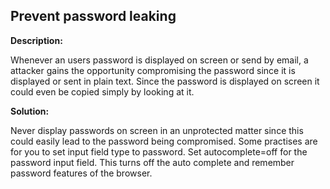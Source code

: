 
Prevent password leaking
-------

**Description:**

Whenever an users password is displayed on screen or send by email, a attacker gains the 
opportunity compromising the password since it is displayed or sent in plain text. 
Since the password is displayed on screen it could even be copied simply by looking at it.


**Solution:**

Never display passwords on screen in an unprotected matter since this could easily lead 
to the password being compromised. Some practises are for you to set input 
field type to password. Set autocomplete=off for the password input field. 
This turns off the auto complete and remember password features of the browser.
